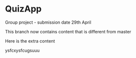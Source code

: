 # QuizApp
Group project - submission date 29th April

This branch now contains content that is different from master

Here is the extra content

ysfcxysfcugsuuu
